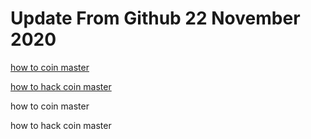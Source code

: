# Update From Github 22 November 2020

[how to coin master](https://sites.google.com/view/levvvel/home)

[how to hack coin master](https://1coinmasterofficial.blogspot.com)
      
how to coin master

how to hack coin master
